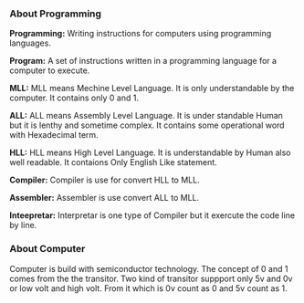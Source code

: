 ### About Programming
**Programming:** Writing instructions for computers using programming languages.

**Program:** A set of instructions written in a programming language for a computer to execute.

**MLL:** MLL means Mechine Level Language. It is only understandable by the computer. It contains only 0 and 1.


**ALL:** ALL means Assembly Level Language. It is under standable Human but it is lenthy and sometime complex. It contains some operational word with Hexadecimal term.


**HLL:** HLL means High Level Language. It is understandable by Human also well readable. It contaions Only English Like statement.

**Compiler:** Compiler is use for convert HLL to MLL.

**Assembler:** Assembler is use convert ALL to MLL.

**Inteepretar:** Interpretar is one type of Compiler but it exercute the code line by line.

### About Computer
Computer is build with semiconductor technology. The concept of 0 and 1 comes from the the transitor. Two kind of transitor suppport only 5v and 0v or low volt and high volt. From it which is 0v count as 0 and 5v count as 1.